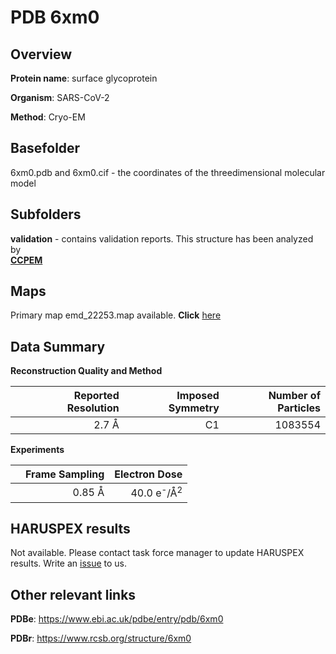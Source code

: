 # PDB 6xm0

## Overview

**Protein name**: surface glycoprotein

**Organism**: SARS-CoV-2

**Method**: Cryo-EM



## Basefolder

6xm0.pdb and 6xm0.cif - the coordinates of the threedimensional molecular model

## Subfolders





**validation** - contains validation reports. This structure has been analyzed by <br>     [**CCPEM**](https://github.com/thorn-lab/coronavirus_structural_task_force/tree/master/pdb/surface_glycoprotein/SARS-CoV-2/6xm0/validation/ccpem-validation)



## Maps

Primary map emd_22253.map available. **Click** [here](http://ftp.wwpdb.org/pub/emdb/structures/EMD-22253/map/) 

## Data Summary
**Reconstruction Quality and Method**

|   | Reported Resolution | Imposed Symmetry | Number of Particles |
|---|-------------:|----------------:|--------------:|
|   |2.7 Å|C1|1083554|

**Experiments**

|   | Frame Sampling | Electron Dose |
|---|-------------:|----------------:|
|   |0.85 Å|40.0 e<sup>-</sup>/Å<sup>2</sup>|

## HARUSPEX results

Not available. Please contact task force manager to update HARUSPEX results. Write an [issue](https://github.com/thorn-lab/coronavirus_structural_task_force/issues) to us.

## Other relevant links 
**PDBe**:  https://www.ebi.ac.uk/pdbe/entry/pdb/6xm0
 
**PDBr**: https://www.rcsb.org/structure/6xm0 
